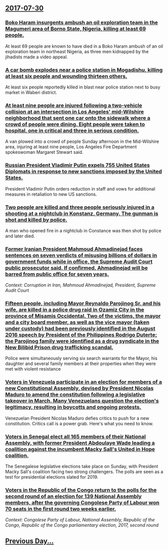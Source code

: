## [2017-07-30](/news/2017/07/30/index.md)

### [Boko Haram insurgents ambush an oil exploration team in the Magumeri area of Borno State, Nigeria, killing at least 69 people. ](/news/2017/07/30/boko-haram-insurgents-ambush-an-oil-exploration-team-in-the-magumeri-area-of-borno-state-nigeria-killing-at-least-69-people.md)
At least 69 people are known to have died in a Boko Haram ambush of an oil exploration team in northeast Nigeria, as three men kidnapped by the jihadists made a video appeal. 

### [A car bomb explodes near a police station in Mogadishu, killing at least six people and wounding thirteen others. ](/news/2017/07/30/a-car-bomb-explodes-near-a-police-station-in-mogadishu-killing-at-least-six-people-and-wounding-thirteen-others.md)
At least six people reportedly killed in blast near police station next to busy market in Waberi district.

### [At least nine people are injured following a two-vehicle collision at an intersection in Los Angeles' mid-Wilshire neighborhood that sent one car onto the sidewalk where a crowd of people were dining. Eight people were taken to hospital, one in critical and three in serious condition. ](/news/2017/07/30/at-least-nine-people-are-injured-following-a-two-vehicle-collision-at-an-intersection-in-los-angeles-mid-wilshire-neighborhood-that-sent-on.md)
A van plowed into a crowd of people Sunday afternoon in the Mid-Wilshire area, injuring at least nine people, Los Angeles Fire Department spokeswoman Margaret Stewart said.

### [Russian President Vladimir Putin expels 755 United States Diplomats in response to new sanctions imposed by the United States. ](/news/2017/07/30/russian-president-vladimir-putin-expels-755-united-states-diplomats-in-response-to-new-sanctions-imposed-by-the-united-states.md)
President Vladimir Putin orders reduction in staff and vows for additional measures in retaliation to new US sanctions.

### [Two people are killed and three people seriously injured in a shooting at a nightclub in Konstanz, Germany. The gunman is shot and killed by police. ](/news/2017/07/30/two-people-are-killed-and-three-people-seriously-injured-in-a-shooting-at-a-nightclub-in-konstanz-germany-the-gunman-is-shot-and-killed-by.md)
A man who opened fire in a nightclub in Constance was then shot by police and later died.

### [Former Iranian President Mahmoud Ahmadinejad faces sentences on seven verdicts of misusing billions of dollars in government funds while in office, the  Supreme Audit Court public prosecutor said. If confirmed, Ahmadinejad will be barred from public office for seven years. ](/news/2017/07/30/former-iranian-president-mahmoud-ahmadinejad-faces-sentences-on-seven-verdicts-of-misusing-billions-of-dollars-in-government-funds-while-in.md)
_Context: Corruption in Iran, Mahmoud Ahmadinejad, President, Supreme Audit Court_

### [Fifteen people, including Mayor Reynaldo Parojinog Sr. and his wife, are killed in a police drug raid in Ozamiz City in the province of Misamis Occidental. Two of the victims, the mayor and a city board member, as well as the vice mayor (taken under custody) had been previously identified in the August 2016 speech by President of the Philippines Rodrigo Duterte; the Parojinog family were identified as a drug syndicate in the New Bilibid Prison drug trafficking scandal. ](/news/2017/07/30/fifteen-people-including-mayor-reynaldo-parojinog-sr-and-his-wife-are-killed-in-a-police-drug-raid-in-ozamiz-city-in-the-province-of-misa.md)
Police were simultaneously serving six search warrants for the Mayor, his daughter and several family members at their properties when they were met with violent resistance

### [Voters in Venezuela participate in an election for members of a new Constitutional Assembly, devised by President Nicolas Maduro to amend the constitution following a legislative takeover in March. Many Venezuelans question the election's legitimacy, resulting in boycotts and ongoing protests. ](/news/2017/07/30/voters-in-venezuela-participate-in-an-election-for-members-of-a-new-constitutional-assembly-devised-by-president-nicola-s-maduro-to-amend-t.md)
Venezuelan President Nicolas Maduro defies critics to push for a new constitution. Critics call is a power grab. Here&apos;s what you need to know.

### [Voters in Senegal elect all 165 members of their National Assembly, with former President Abdoulaye Wade leading a coalition against the incumbent Macky Sall's United in Hope coalition. ](/news/2017/07/30/voters-in-senegal-elect-all-165-members-of-their-national-assembly-with-former-president-abdoulaye-wade-leading-a-coalition-against-the-inc.md)
The Senegalese legislative elections take place on Sunday, with President Macky Sall&#39;s coalition facing two strong challengers. The polls are seen as a test for presidential elections slated for 2019.

### [Voters in the Republic of the Congo return to the polls for the second round of an election for 139 National Assembly members, after the governing Congolese Party of Labour won 70 seats in the first round two weeks earlier. ](/news/2017/07/30/voters-in-the-republic-of-the-congo-return-to-the-polls-for-the-second-round-of-an-election-for-139-national-assembly-members-after-the-gov.md)
_Context: Congolese Party of Labour, National Assembly, Republic of the Congo, Republic of the Congo parliamentary election, 2017, second round_

## [Previous Day...](/news/2017/07/29/index.md)

